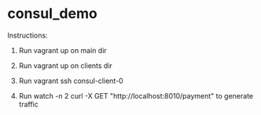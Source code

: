 # consul_demo
Instructions:

1. Run vagrant up on main dir

2. Run vagrant up on clients dir

3. Run vagrant ssh consul-client-0

5. Run watch -n 2 curl -X GET "http://localhost:8010/payment" to generate traffic
